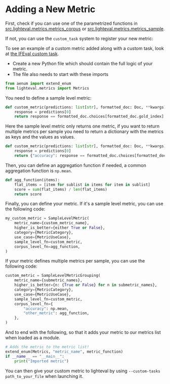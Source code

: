 # Adding a New Metric

First, check if you can use one of the parametrized functions in
[src.lighteval.metrics.metrics_corpus]() or
[src.lighteval.metrics.metrics_sample]().

If not, you can use the `custom_task` system to register your new metric:

<Tip>
To see an example of a custom metric added along with a custom task, look at
<a href="">the IFEval custom task</a>.
</Tip>

- Create a new Python file which should contain the full logic of your metric.
- The file also needs to start with these imports

```python
from aenum import extend_enum
from lighteval.metrics import Metrics
```

You need to define a sample level metric:

```python
def custom_metric(predictions: list[str], formatted_doc: Doc, **kwargs) -> bool:
    response = predictions[0]
    return response == formatted_doc.choices[formatted_doc.gold_index]
```

Here the sample level metric only returns one metric, if you want to return multiple metrics per sample you need to return a dictionary with the metrics as keys and the values as values.

```python
def custom_metric(predictions: list[str], formatted_doc: Doc, **kwargs) -> dict:
    response = predictions[0]
    return {"accuracy": response == formatted_doc.choices[formatted_doc.gold_index], "other_metric": 0.5}
```

Then, you can define an aggregation function if needed, a common aggregation function is `np.mean`.

```python
def agg_function(items):
    flat_items = [item for sublist in items for item in sublist]
    score = sum(flat_items) / len(flat_items)
    return score
```

Finally, you can define your metric. If it's a sample level metric, you can use the following code:

```python
my_custom_metric = SampleLevelMetric(
    metric_name={custom_metric_name},
    higher_is_better={either True or False},
    category={MetricCategory},
    use_case={MetricUseCase},
    sample_level_fn=custom_metric,
    corpus_level_fn=agg_function,
)
```

If your metric defines multiple metrics per sample, you can use the following code:

```python
custom_metric = SampleLevelMetricGrouping(
    metric_name={submetric_names},
    higher_is_better={n: {True or False} for n in submetric_names},
    category={MetricCategory},
    use_case={MetricUseCase},
    sample_level_fn=custom_metric,
    corpus_level_fn={
        "accuracy": np.mean,
        "other_metric": agg_function,
    },
)
```

And to end with the following, so that it adds your metric to our metrics list
when loaded as a module.

```python
# Adds the metric to the metric list!
extend_enum(Metrics, "metric_name", metric_function)
if __name__ == "__main__":
    print("Imported metric")
```

You can then give your custom metric to lighteval by using `--custom-tasks
path_to_your_file` when launching it.
